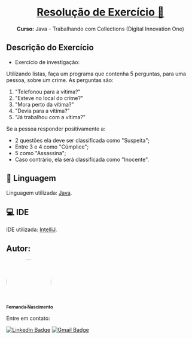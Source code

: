 <h1 align="center">
    <a href="https://pt-br.reactjs.org/">Resolução de Exercício 📝</a>
</h1>
<p align="center"><b>Curso:</b>  Java - Trabalhando com Collections (Digital Innovation One)</p>


## Descrição do Exercício

- Exercício de investigação:

Utilizando listas, faça um programa que contenha 5 perguntas, para uma pessoa, sobre um crime. 
As perguntas são:

1. "Telefonou para a vítima?"
2. "Esteve no local do crime?"
3. "Mora perto da vítima?"
4. "Devia para a vítima?"
5. "Já trabalhou com a vítima?"

Se a pessoa responder positivamente a: 
- 2 questões ela deve ser classificada como "Suspeita"; 
- Entre 3 e 4 como "Cúmplice"; 
- 5 como "Assassina"; 
- Caso contrário, ela será classificada como "Inocente".


## 📖 Linguagem

Linguagem utilizada: [Java](https://www.java.com/).

## 💻 IDE

IDE utilizada: [IntelliJ](https://www.jetbrains.com/pt-br/idea/).

## Autor:

<a href="https://github.com/Fernanda1701">
 <img style="border-radius: 50%;" src="https://avatars.githubusercontent.com/Fernanda1701" width="120px;" alt=""/>
 <br />
 <sub><b>Fernanda Nascimento</b></sub></a> <a href="https://github.com/Fernanda1701"></a>

Entre em contato:

[![Linkedin Badge](https://img.shields.io/badge/-Fernanda-blue??style=plastic&logo=Linkedin&logoColor=white&link=https://www.linkedin.com/in/fnasci/)](https://www.linkedin.com/in/fnasci/)
[![Gmail Badge](https://img.shields.io/badge/-fnasci.1701@gmail.com-c14438?style=plastic&logo=Gmail&logoColor=white&link=mailto:fnasci.1701@gmail.com)](mailto:fnasci.1701@gmail.com)

